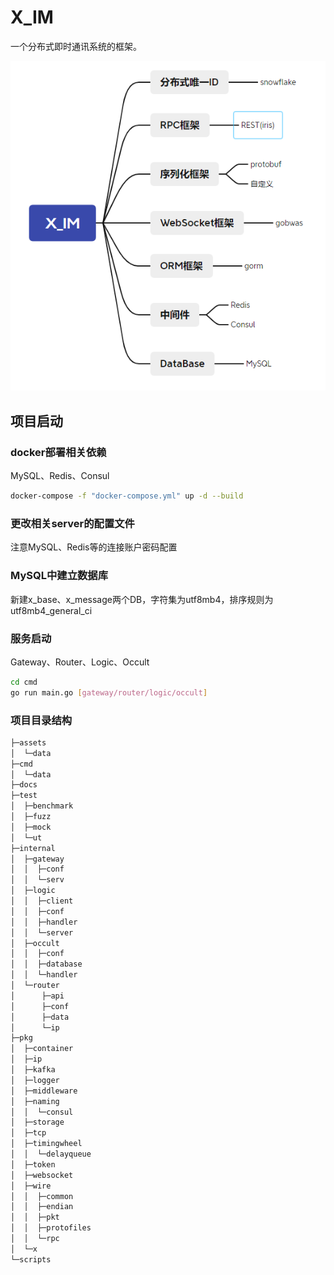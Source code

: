 # X_IM

一个分布式即时通讯系统的框架。

![技术选型](./assets/technicalSelect.png)

## 项目启动

### docker部署相关依赖

MySQL、Redis、Consul

```bash
docker-compose -f "docker-compose.yml" up -d --build
```
### 更改相关server的配置文件

注意MySQL、Redis等的连接账户密码配置
### MySQL中建立数据库

新建x_base、x_message两个DB，字符集为utf8mb4，排序规则为utf8mb4_general_ci
### 服务启动

Gateway、Router、Logic、Occult
    
```bash
cd cmd
go run main.go [gateway/router/logic/occult]
```
### 项目目录结构

```bash
├─assets
│  └─data
├─cmd
│  └─data
├─docs
├─test
│  ├─benchmark
│  ├─fuzz
│  ├─mock
│  └─ut
├─internal
│  ├─gateway
│  │  ├─conf
│  │  └─serv
│  ├─logic
│  │  ├─client
│  │  ├─conf
│  │  ├─handler
│  │  └─server
│  ├─occult
│  │  ├─conf
│  │  ├─database
│  │  └─handler
│  └─router
│      ├─api
│      ├─conf
│      ├─data
│      └─ip
├─pkg
│  ├─container
│  ├─ip
│  ├─kafka
│  ├─logger
│  ├─middleware
│  ├─naming
│  │  └─consul
│  ├─storage
│  ├─tcp
│  ├─timingwheel
│  │  └─delayqueue
│  ├─token
│  ├─websocket
│  ├─wire
│  │  ├─common
│  │  ├─endian
│  │  ├─pkt
│  │  ├─protofiles
│  │  └─rpc
│  └─x
└─scripts

```
